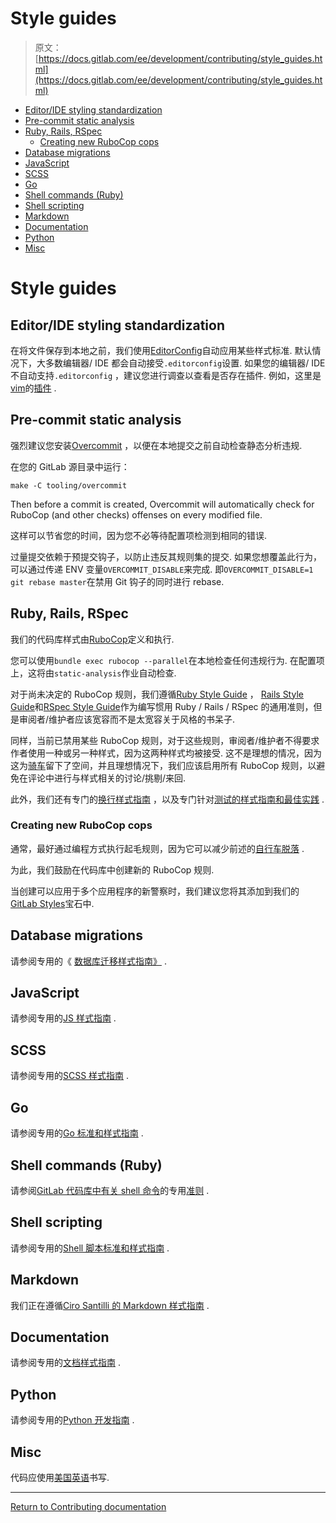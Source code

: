 # Style guides

> 原文：[https://docs.gitlab.com/ee/development/contributing/style_guides.html](https://docs.gitlab.com/ee/development/contributing/style_guides.html)

*   [Editor/IDE styling standardization](#editoride-styling-standardization)
*   [Pre-commit static analysis](#pre-commit-static-analysis)
*   [Ruby, Rails, RSpec](#ruby-rails-rspec)
    *   [Creating new RuboCop cops](#creating-new-rubocop-cops)
*   [Database migrations](#database-migrations)
*   [JavaScript](#javascript)
*   [SCSS](#scss)
*   [Go](#go)
*   [Shell commands (Ruby)](#shell-commands-ruby)
*   [Shell scripting](#shell-scripting)
*   [Markdown](#markdown)
*   [Documentation](#documentation)
*   [Python](#python)
*   [Misc](#misc)

# Style guides[](#style-guides "Permalink")

## Editor/IDE styling standardization[](#editoride-styling-standardization "Permalink")

在将文件保存到本地之前，我们使用[EditorConfig](https://editorconfig.org/)自动应用某些样式标准. 默认情况下，大多数编辑器/ IDE 都会自动接受`.editorconfig`设置. 如果您的编辑器/ IDE 不自动支持`.editorconfig` ，建议您进行调查以查看是否存在插件. 例如，这里是[vim](https://github.com/editorconfig/editorconfig-vim)的[插件](https://github.com/editorconfig/editorconfig-vim) .

## Pre-commit static analysis[](#pre-commit-static-analysis "Permalink")

强烈建议您安装[Overcommit](https://github.com/sds/overcommit) ，以便在本地提交之前自动检查静态分析违规.

在您的 GitLab 源目录中运行：

```
make -C tooling/overcommit 
```

Then before a commit is created, Overcommit will automatically check for RuboCop (and other checks) offenses on every modified file.

这样可以节省您的时间，因为您不必等待配置项检测到相同的错误.

过量提交依赖于预提交钩子，以防止违反其规则集的提交. 如果您想覆盖此行为，可以通过传递 ENV 变量`OVERCOMMIT_DISABLE`来完成. 即`OVERCOMMIT_DISABLE=1 git rebase master`在禁用 Git 钩子的同时进行 rebase.

## Ruby, Rails, RSpec[](#ruby-rails-rspec "Permalink")

我们的代码库样式由[RuboCop](https://github.com/rubocop-hq/rubocop)定义和执行.

您可以使用`bundle exec rubocop --parallel`在本地检查任何违规行为. 在配置项上，这将由`static-analysis`作业自动检查.

对于尚未决定的 RuboCop 规则，我们遵循[Ruby Style Guide](https://github.com/rubocop-hq/ruby-style-guide) ， [Rails Style Guide](https://github.com/rubocop-hq/rails-style-guide)和[RSpec Style Guide](https://github.com/rubocop-hq/rspec-style-guide)作为编写惯用 Ruby / Rails / RSpec 的通用准则，但是审阅者/维护者应该宽容而不是太宽容关于风格的书呆子.

同样，当前已禁用某些 RuboCop 规则，对于这些规则，审阅者/维护者不得要求作者使用一种或另一种样式，因为这两种样式均被接受. 这不是理想的情况，因为这为[骑车](https://en.wiktionary.org/wiki/bikeshedding)留下了空间，并且理想情况下，我们应该启用所有 RuboCop 规则，以避免在评论中进行与样式相关的讨论/挑剔/来回.

此外，我们还有专门的[换行样式指南](../newlines_styleguide.html) ，以及专门针对[测试的样式指南和最佳实践](../testing_guide/index.html) .

### Creating new RuboCop cops[](#creating-new-rubocop-cops "Permalink")

通常，最好通过编程方式执行起毛规则，因为它可以减少前述的[自行车脱落](https://en.wiktionary.org/wiki/bikeshedding) .

为此，我们鼓励在代码库中创建新的 RuboCop 规则.

当创建可以应用于多个应用程序的新警察时，我们建议您将其添加到我们的[GitLab Styles](https://gitlab.com/gitlab-org/gitlab-styles)宝石中.

## Database migrations[](#database-migrations "Permalink")

请参阅专用的《 [数据库迁移样式指南》](../migration_style_guide.html) .

## JavaScript[](#javascript "Permalink")

请参阅专用的[JS 样式指南](../fe_guide/style/javascript.html) .

## SCSS[](#scss "Permalink")

请参阅专用的[SCSS 样式指南](../fe_guide/style/scss.html) .

## Go[](#go "Permalink")

请参阅专用的[Go 标准和样式指南](../go_guide/index.html) .

## Shell commands (Ruby)[](#shell-commands-ruby "Permalink")

请参阅[GitLab 代码库中有关 shell 命令](../shell_commands.html)的专用[准则](../shell_commands.html) .

## Shell scripting[](#shell-scripting "Permalink")

请参阅专用的[Shell 脚本标准和样式指南](../shell_scripting_guide/index.html) .

## Markdown[](#markdown "Permalink")

我们正在遵循[Ciro Santilli 的 Markdown 样式指南](https://cirosantilli.com/markdown-style-guide/) .

## Documentation[](#documentation "Permalink")

请参阅专用的[文档样式指南](../documentation/styleguide.html) .

## Python[](#python "Permalink")

请参阅专用的[Python 开发指南](../python_guide/index.html) .

## Misc[](#misc "Permalink")

代码应使用[美国英语](https://en.wikipedia.org/wiki/American_English)书写.

* * *

[Return to Contributing documentation](index.html)